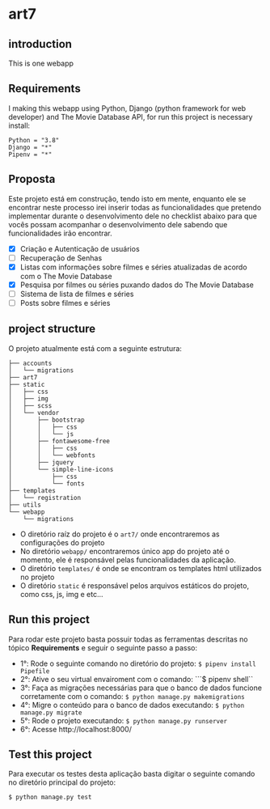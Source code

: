 # art7 

## introduction

This is one webapp

## Requirements
I making this webapp using Python, Django (python framework for web developer) and The Movie Database API, for run this project is necessary install:

```
Python = "3.8"
Django = "*"
Pipenv = "*"
```

## Proposta
Este projeto está em construção, tendo isto em mente, enquanto ele se encontrar neste processo irei inserir todas as funcionalidades que pretendo implementar durante o desenvolvimento dele no checklist abaixo para que vocês possam acompanhar o desenvolvimento dele sabendo que funcionalidades irão encontrar.

- [x] Criação e Autenticação de usuários
- [ ] Recuperação de Senhas
- [x] Listas com informações sobre filmes e séries atualizadas de acordo com o The Movie Database
- [x] Pesquisa por filmes ou séries puxando dados do The Movie Database
- [ ] Sistema de lista de filmes e séries
- [ ] Posts sobre filmes e séries

## project structure
O projeto atualmente está com a seguinte estrutura:

```
├── accounts
│   └── migrations
├── art7
├── static
│   ├── css
│   ├── img
│   ├── scss
│   └── vendor
│       ├── bootstrap
│       │   ├── css
│       │   └── js
│       ├── fontawesome-free
│       │   ├── css
│       │   └── webfonts
│       ├── jquery
│       └── simple-line-icons
│           ├── css
│           └── fonts
├── templates
│   └── registration
├── utils
└── webapp
    └── migrations

```

- O diretório raíz do projeto é o `art7/` onde encontraremos as configurações do projeto
- No diretório `webapp/` encontraremos único app do projeto até o momento, ele é responsável pelas funcionalidades da aplicação.
- O diretório `templates/` é onde se encontram os templates html utilizados no projeto
- O diretório `static` é responsável pelos arquivos estáticos do projeto, como css, js, img e etc...


## Run this project
Para rodar este projeto basta possuir todas as ferramentas descritas no tópico <b>Requirements</b> e seguir o seguinte passo a passo:

- 1°: Rode o seguinte comando no diretório do projeto: ```$ pipenv install Pipefile```
- 2°: Ative o seu virtual envairoment com o comando: ```$ pipenv shell``
- 3°: Faça as migrações necessárias para que o banco de dados funcione corretamente com o comando: ```$ python manage.py makemigrations```
- 4°: Migre o conteúdo para o banco de dados executando: ```$ python manage.py migrate```
- 5°: Rode o projeto executando: ```$ python manage.py runserver```
- 6°: Acesse http://localhost:8000/

## Test this project
Para executar os testes desta aplicação basta digitar o seguinte comando no diretório principal do projeto:

```
$ python manage.py test
```




